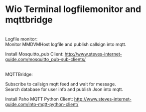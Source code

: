 # Wio Terminal logfilemonitor and mqttbridge
<br>
  Logfile monitor:<br>
  Monitor MMDVMHost logfile and publish callsign into mqtt.<br>


Install Mosquitto_pub Client:
http://www.steves-internet-guide.com/mosquitto_pub-sub-clients/

<br>
  MQTTBridge:<br>

  Subscribe to callsign mqtt feed and wait for message.<br>
  Search database for user info and publish Json into mqtt.<br>
  
  Install Paho MQTT Python Client:
http://www.steves-internet-guide.com/into-mqtt-python-client/


